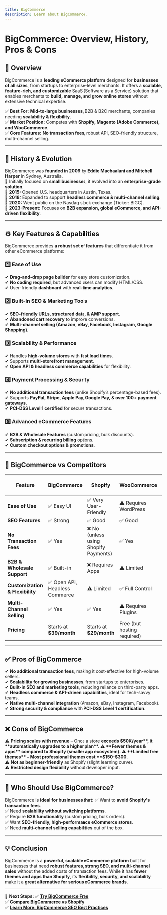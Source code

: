 ```yaml
---
title: BigCommerce
description: Learn about BigCommerce.
---
```


# **BigCommerce: Overview, History, Pros & Cons**

## **📌 Overview**
BigCommerce is a **leading eCommerce platform** designed for **businesses of all sizes**, from startups to enterprise-level merchants. It offers a **scalable, feature-rich, and customizable** SaaS (Software as a Service) solution that enables merchants to **build, manage, and grow online stores** without extensive technical expertise.

✅ **Best For:** **Mid-to-large businesses**, B2B & B2C merchants, companies needing **scalability & flexibility**.  
✅ **Market Position:** Competes with **Shopify, Magento (Adobe Commerce), and WooCommerce**.  
✅ **Core Features:** **No transaction fees**, robust API, SEO-friendly structure, multi-channel selling.  

---

## **📜 History & Evolution**
BigCommerce was **founded in 2009** by **Eddie Machaalani and Mitchell Harper** in Sydney, Australia.  
🔹 Initially focused on **small businesses**, it evolved into an **enterprise-grade solution**.  
🔹 **2015:** Opened U.S. headquarters in Austin, Texas.  
🔹 **2018:** Expanded to support **headless commerce & multi-channel selling**.  
🔹 **2020:** Went public on the Nasdaq stock exchange (Ticker: BIGC).  
🔹 **2023-Present:** Focuses on **B2B expansion, global eCommerce, and API-driven flexibility**.

---

## **⚙️ Key Features & Capabilities**
BigCommerce provides **a robust set of features** that differentiate it from other eCommerce platforms:

### **1️⃣ Ease of Use**
✔ **Drag-and-drop page builder** for easy store customization.  
✔ **No coding required**, but advanced users can modify HTML/CSS.  
✔ User-friendly **dashboard** with **real-time analytics**.

### **2️⃣ Built-In SEO & Marketing Tools**
✔ **SEO-friendly URLs, structured data, & AMP support**.  
✔ **Abandoned cart recovery** to improve conversions.  
✔ **Multi-channel selling (Amazon, eBay, Facebook, Instagram, Google Shopping)**.

### **3️⃣ Scalability & Performance**
✔ Handles **high-volume stores** with **fast load times**.  
✔ Supports **multi-storefront management**.  
✔ **Open API & headless commerce capabilities** for flexibility.

### **4️⃣ Payment Processing & Security**
✔ **No additional transaction fees** (unlike Shopify’s percentage-based fees).  
✔ Supports **PayPal, Stripe, Apple Pay, Google Pay, & over 100+ payment gateways**.  
✔ **PCI-DSS Level 1 certified** for secure transactions.

### **5️⃣ Advanced eCommerce Features**
✔ **B2B & Wholesale Features** (custom pricing, bulk discounts).  
✔ **Subscription & recurring billing** options.  
✔ **Custom checkout options & promotions**.

---

## **🔄 BigCommerce vs Competitors**
| Feature            | BigCommerce       | Shopify          | WooCommerce     | Magento (Adobe Commerce) |
|--------------------|------------------|------------------|----------------|--------------------------|
| **Ease of Use**    | ✅ Easy UI        | ✅ Very User-Friendly | ⚠ Requires WordPress | ⚠ Requires Development |
| **SEO Features**  | ✅ Strong         | ✅ Good          | ✅ Good         | ✅ Advanced |
| **No Transaction Fees** | ✅ Yes | ❌ No (unless using Shopify Payments) | ✅ Yes | ✅ Yes |
| **B2B & Wholesale Support** | ✅ Built-in | ❌ Requires Apps | ⚠ Limited | ✅ Advanced |
| **Customization & Flexibility** | ✅ Open API, Headless Commerce | ⚠ Limited | ✅ Full Control | ✅ Full Control |
| **Multi-Channel Selling** | ✅ Yes | ✅ Yes | ⚠ Requires Plugins | ⚠ Requires Development |
| **Pricing** | Starts at **$39/month** | Starts at **$29/month** | Free (but hosting required) | Starts at **$2,000+/year** |

---

## **✅ Pros of BigCommerce**
✔ **No additional transaction fees**, making it cost-effective for high-volume sellers.  
✔ **Scalability for growing businesses**, from startups to enterprises.  
✔ **Built-in SEO and marketing tools**, reducing reliance on third-party apps.  
✔ **Headless commerce & API-driven capabilities**, ideal for tech-savvy teams.  
✔ **Native multi-channel integration** (Amazon, eBay, Instagram, Facebook).  
✔ **Strong security & compliance** with **PCI-DSS Level 1 certification**.

---

## **❌ Cons of BigCommerce**
⚠ **Pricing scales with revenue** – Once a store **exceeds $50K/year**, it **automatically upgrades to a higher plan**.  
⚠ **Fewer themes & apps** compared to Shopify (smaller app ecosystem).  
⚠ **Limited free themes** – Most professional themes cost **$150-$300**.  
⚠ **Not as beginner-friendly** as Shopify (slight learning curve).  
⚠ **Restricted design flexibility** without developer input.  

---

## **🎯 Who Should Use BigCommerce?**
BigCommerce is **ideal for businesses that:**
✅ Want to **avoid Shopify's transaction fees**.  
✅ Need **scalability without switching platforms**.  
✅ Require **B2B functionality** (custom pricing, bulk orders).  
✅ Want **SEO-friendly, high-performance eCommerce stores**.  
✅ Need **multi-channel selling capabilities** out of the box.

---

## **💡 Conclusion**
BigCommerce is a **powerful, scalable eCommerce platform** built for businesses that need **robust features, strong SEO, and multi-channel sales** without the added costs of transaction fees. While it has **fewer themes and apps than Shopify**, its **flexibility, security, and scalability** make it a **great alternative for serious eCommerce brands**.

---

🚀 **Next Steps:**
✅ **[Try BigCommerce Free](https://www.bigcommerce.com/)**  
✅ **[Compare BigCommerce vs Shopify](#)**  
✅ **[Learn More: BigCommerce SEO Best Practices](#)**  